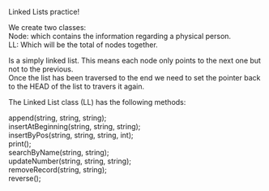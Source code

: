 Linked Lists practice!  

We create two classes:  
  Node: which contains the information regarding a physical person.  
  LL: Which will be the total of nodes together.  
  
  
Is a simply linked list. This means each node only points to the next one but not to the previous.   
Once the list has been traversed to the end we need to set the pointer back to the HEAD of the list to travers it again. 

The Linked List class (LL) has the following methods:

append(string, string, string);  
insertAtBeginning(string, string, string);  
insertByPos(string, string, string, int);  
print();  
searchByName(string, string);  
updateNumber(string, string, string);  
removeRecord(string, string);  
reverse();  

  

